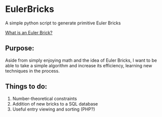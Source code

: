 # EulerBricks
A simple python script to generate primitive Euler Bricks

[What is an Euler Brick?](http://mathworld.wolfram.com/EulerBrick.html)

## Purpose:
Aside from simply enjoying math and the idea of Euler Bricks, I want to be able to take a simple algorithm and increase its efficiency, learning new techniques in the process.

## Things to do:
1. Number-theoretical constraints
2. Addition of new bricks to a SQL database
3. Useful entry viewing and sorting (PHP?)